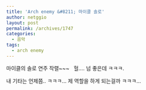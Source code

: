 ```yaml
---
title: 'Arch enemy &#8211; 마이클 솔로'
author: netggio
layout: post
permalink: /archives/1747
categories:
  - 음악
tags:
  - arch enemy
---
```

  
  
  
마이클의 솔로 연주 작렬~~~ &nbsp; 헐&#8230;. 넘 좋은데 ㅋㅋㅋ.  
  
내 기타는 언제쯤.. ㅋㅋㅋ&#8230; 제 역할을 하게 되는걸까 ㅋㅋㅋ&#8230;